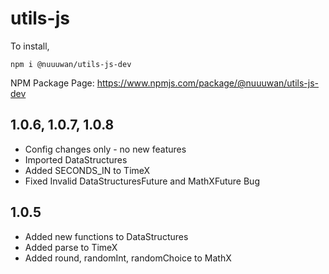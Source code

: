 # utils-js

To install,
```
npm i @nuuuwan/utils-js-dev
```

NPM Package Page: https://www.npmjs.com/package/@nuuuwan/utils-js-dev

## 1.0.6, 1.0.7, 1.0.8
* Config changes only - no new features
* Imported DataStructures
* Added SECONDS_IN to TimeX
* Fixed Invalid DataStructuresFuture and MathXFuture Bug

## 1.0.5
* Added new functions to DataStructures
* Added parse to TimeX
* Added round, randomInt, randomChoice to MathX
